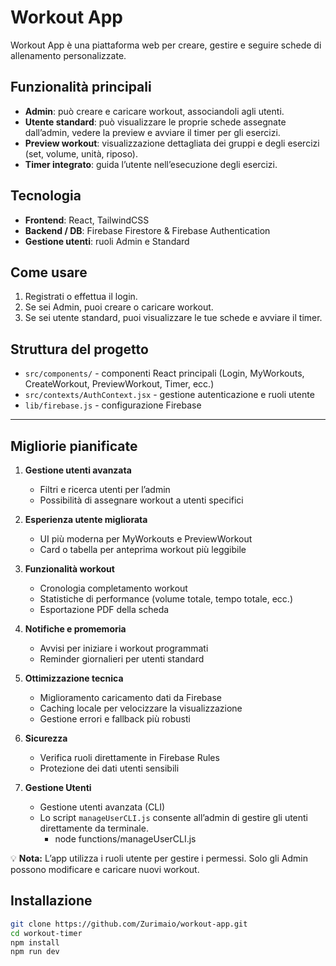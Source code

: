 # Workout App

Workout App è una piattaforma web per creare, gestire e seguire schede di allenamento personalizzate.  

## Funzionalità principali

- **Admin**: può creare e caricare workout, associandoli agli utenti.
- **Utente standard**: può visualizzare le proprie schede assegnate dall’admin, vedere la preview e avviare il timer per gli esercizi.
- **Preview workout**: visualizzazione dettagliata dei gruppi e degli esercizi (set, volume, unità, riposo).
- **Timer integrato**: guida l’utente nell’esecuzione degli esercizi.

## Tecnologia

- **Frontend**: React, TailwindCSS
- **Backend / DB**: Firebase Firestore & Firebase Authentication
- **Gestione utenti**: ruoli Admin e Standard

## Come usare

1. Registrati o effettua il login.
2. Se sei Admin, puoi creare o caricare workout.
3. Se sei utente standard, puoi visualizzare le tue schede e avviare il timer.

## Struttura del progetto

- `src/components/` - componenti React principali (Login, MyWorkouts, CreateWorkout, PreviewWorkout, Timer, ecc.)
- `src/contexts/AuthContext.jsx` - gestione autenticazione e ruoli utente
- `lib/firebase.js` - configurazione Firebase

---


## Migliorie pianificate

1. **Gestione utenti avanzata**
   - Filtri e ricerca utenti per l’admin
   - Possibilità di assegnare workout a utenti specifici

2. **Esperienza utente migliorata**
   - UI più moderna per MyWorkouts e PreviewWorkout
   - Card o tabella per anteprima workout più leggibile

3. **Funzionalità workout**
   - Cronologia completamento workout
   - Statistiche di performance (volume totale, tempo totale, ecc.)
   - Esportazione PDF della scheda

4. **Notifiche e promemoria**
   - Avvisi per iniziare i workout programmati
   - Reminder giornalieri per utenti standard

5. **Ottimizzazione tecnica**
   - Miglioramento caricamento dati da Firebase
   - Caching locale per velocizzare la visualizzazione
   - Gestione errori e fallback più robusti

6. **Sicurezza**
   - Verifica ruoli direttamente in Firebase Rules
   - Protezione dei dati utenti sensibili

7. **Gestione Utenti**
   - Gestione utenti avanzata (CLI)
   - Lo script `manageUserCLI.js` consente all’admin di gestire gli utenti direttamente da terminale.
      - node functions/manageUserCLI.js


💡 **Nota:** L’app utilizza i ruoli utente per gestire i permessi. Solo gli Admin possono modificare e caricare nuovi workout.


## Installazione

```bash
git clone https://github.com/Zurimaio/workout-app.git
cd workout-timer
npm install
npm run dev

